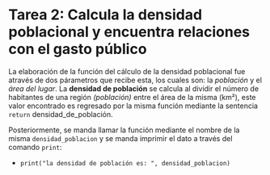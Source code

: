 # Tarea 2: Calcula la densidad poblacional y encuentra relaciones con el gasto público 

La elaboración de la función del cálculo de la densidad poblacional fue através de dos párametros que recibe esta, los cuales son: la *población* y el *área del lugar*. 
La **densidad de población** se calcula al dividir el número de habitantes de una región *(población)* entre el área de la misma (km²), este valor encontrado es regresado 
por la misma función mediante la sentencia ``return`` densidad_de_población.

Posteriormente, se manda llamar la función mediante el nombre de la misma ``densidad_poblacion`` y se manda imprimir el dato a través del comando ``print``:
* ``print("la densidad de población es: ", densidad_poblacion)``
